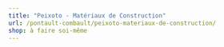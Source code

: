 ```yaml
---
title: "Peixoto - Matériaux de Construction"
url: /pontault-combault/peixoto-materiaux-de-construction/
shop: à faire soi-même
---
```

